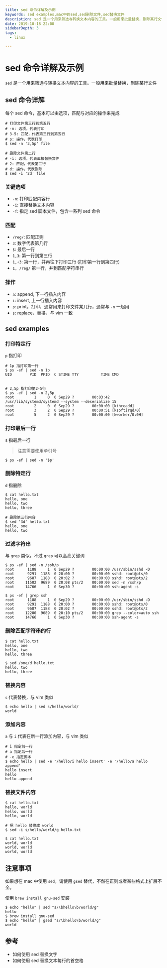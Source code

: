 ```yaml
---
title: sed 命令详解及示例
keywords: sed examples,mac中的sed,sed删除文件,sed替换文件
description: sed 是一个用来筛选与转换文本内容的工具。一般用来批量替换，删除某行文件。如果想在 mac 中使用 sed，请使用 gsed 代替，不然会被坑
date: 2019-10-18 22:00
sidebarDepth: 3
tags:
  - linux

---
```


# sed 命令详解及示例

`sed` 是一个用来筛选与转换文本内容的工具。一般用来批量替换，删除某行文件

## sed 命令详解

每个 sed 命令，基本可以由选项，匹配与对应的操作来完成

```shell
# 打印文件第三行到第五行
# -n: 选项，代表打印
# 3-5: 匹配，代表第三行到第五行
# p: 操作，代表打印
$ sed -n '3,5p' file

# 删除文件第二行
# -i: 选项，代表直接替换文件
# 2: 匹配，代表第二行
# d: 操作，代表删除
$ sed -i '2d' file
```

### 关键选项

+ `-n`: 打印匹配内容行
+ `-i`: 直接替换文本内容
+ `-f`: 指定 sed 脚本文件，包含一系列 sed 命令

### 匹配

+ `/reg/`: 匹配正则
+ `3`: 数字代表第几行
+ `$`: 最后一行
+ `1,3`: 第一行到第三行
+ `1,+3`: 第一行，并再往下打印三行 (打印第一行到第四行)
+ `1, /reg/` 第一行，并到匹配字符串行

### 操作

+ `a`: append, 下一行插入内容
+ `i`: insert, 上一行插入内容
+ `p`: print，打印，通常用来打印文件某几行，通常与 `-n` 一起用
+ `s`: replace，替换，与 vim 一致

## sed examples

### 打印特定行

`p` 指打印

```shell
# 1p 指打印第一行
$ ps -ef | sed -n 1p
UID        PID  PPID  C STIME TTY          TIME CMD


# 2,5p 指打印第2-5行
$ ps -ef | sed -n 2,5p
root         1     0  0 Sep29 ?        00:03:42 /usr/lib/systemd/systemd --system --deserialize 15
root         2     0  0 Sep29 ?        00:00:00 [kthreadd]
root         3     2  0 Sep29 ?        00:00:51 [ksoftirqd/0]
root         5     2  0 Sep29 ?        00:00:00 [kworker/0:0H]
```

### 打印最后一行

`$` 指最后一行

> 注意需要使用单引号

```shell
$ ps -ef | sed -n '$p'
```

### 删除特定行

`d` 指删除

```shell
$ cat hello.txt
hello, one
hello, two
hello, three

# 删除第三行内容
$ sed '3d' hello.txt
hello, one
hello, two
```

### 过滤字符串

与 `grep` 类似，不过 `grep` 可以高亮关键词

```shell
$ ps -ef | sed -n /ssh/p
root      1188     1  0 Sep29 ?        00:00:00 /usr/sbin/sshd -D
root      9291  1188  0 20:00 ?        00:00:00 sshd: root@pts/0
root      9687  1188  0 20:02 ?        00:00:00 sshd: root@pts/2
root     11502  9689  0 20:08 pts/2    00:00:00 sed -n /ssh/p
root     14766     1  0 Sep30 ?        00:00:00 ssh-agent -s

$ ps -ef | grep ssh
root      1188     1  0 Sep29 ?        00:00:00 /usr/sbin/sshd -D
root      9291  1188  0 20:00 ?        00:00:00 sshd: root@pts/0
root      9687  1188  0 20:02 ?        00:00:00 sshd: root@pts/2
root     12200  9689  0 20:10 pts/2    00:00:00 grep --color=auto ssh
root     14766     1  0 Sep30 ?        00:00:00 ssh-agent -s
```

### 删除匹配字符串的行

```shell
$ cat hello.txt
hello, one
hello, two
hello, three

$ sed /one/d hello.txt
hello, two
hello, three
```

### 替换内容

`s` 代表替换，与 vim 类似

```shell
$ echo hello | sed s/hello/world/
world
```

### 添加内容

`a` 与 `i` 代表在新一行添加内容，与 vim 类似

```shell
# i 指定前一行
# a 指定后一行
# -e 指定脚本
$ echo hello | sed -e '/hello/i hello insert' -e '/hello/a hello append'
hello insert
hello
hello append
```

### 替换文件内容

```shell
$ cat hello.txt
hello, world
hello, world
hello, world

# 把 hello 替换成 world
$ sed -i s/hello/world/g hello.txt

$ cat hello.txt
world, world
world, world
world, world
```
## 注意事项

如果想在 mac 中使用 `sed`，请使用 `gsed` 替代，不然在正则或者某些格式上扩展不全。

使用 `brew install gnu-sed` 安装

```shell
$ echo "hello" | sed "s/\bhello\b/world/g"
hello
$ brew install gnu-sed
$ echo "hello" | gsed "s/\bhello\b/world/g"
world
```

## 参考


+ 如何使用 sed 替换文字
+ 如何使用 sed 替换文本每行的首空格
